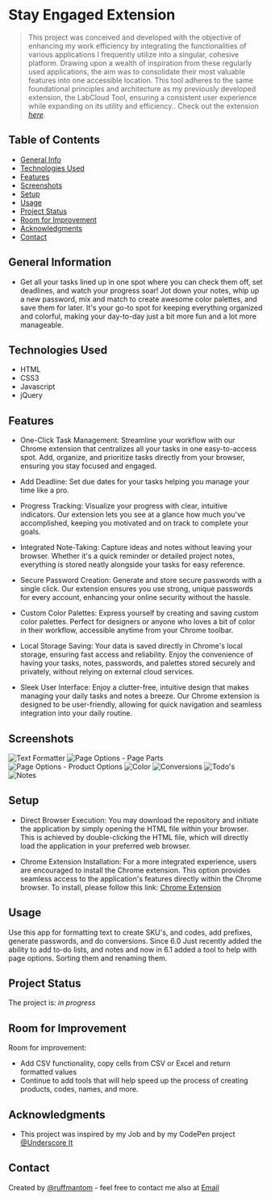 # Stay Engaged Extension
>This project was conceived and developed with the objective of enhancing my work efficiency by integrating the functionalities of various applications I frequently utilize into a singular, cohesive platform. Drawing upon a wealth of inspiration from these regularly used applications, the aim was to consolidate their most valuable features into one accessible location. This tool adheres to the same foundational principles and architecture as my previously developed extension, the LabCloud Tool, ensuring a consistent user experience while expanding on its utility and efficiency..
> Check out the extension [_here_]().

## Table of Contents
* [General Info](#general-information)
* [Technologies Used](#technologies-used)
* [Features](#features)
* [Screenshots](#screenshots)
* [Setup](#setup)
* [Usage](#usage)
* [Project Status](#project-status)
* [Room for Improvement](#room-for-improvement)
* [Acknowledgments](#acknowledgments)
* [Contact](#contact)
<!-- * [License](#license) -->


## General Information
- Get all your tasks lined up in one spot where you can check them off, set deadlines, and watch your progress soar! Jot down your notes, whip up a new password, mix and match to create awesome color palettes, and save them for later. It's your go-to spot for keeping everything organized and colorful, making your day-to-day just a bit more fun and a lot more manageable.


## Technologies Used
- HTML
- CSS3
- Javascript
- jQuery


## Features
- One-Click Task Management: Streamline your workflow with our Chrome extension that centralizes all your tasks in one easy-to-access spot. Add, organize, and prioritize tasks directly from your browser, ensuring you stay focused and engaged.

- Add Deadline: Set due dates for your tasks helping you manage your time like a pro.

- Progress Tracking: Visualize your progress with clear, intuitive indicators. Our extension lets you see at a glance how much you've accomplished, keeping you motivated and on track to complete your goals.

- Integrated Note-Taking: Capture ideas and notes without leaving your browser. Whether it's a quick reminder or detailed project notes, everything is stored neatly alongside your tasks for easy reference.

- Secure Password Creation: Generate and store secure passwords with a single click. Our extension ensures you use strong, unique passwords for every account, enhancing your online security without the hassle.

- Custom Color Palettes: Express yourself by creating and saving custom color palettes. Perfect for designers or anyone who loves a bit of color in their workflow, accessible anytime from your Chrome toolbar.

- Local Storage Saving: Your data is saved directly in Chrome's local storage, ensuring fast access and reliability. Enjoy the convenience of having your tasks, notes, passwords, and palettes stored securely and privately, without relying on external cloud services.

- Sleek User Interface: Enjoy a clutter-free, intuitive design that makes managing your daily tasks and notes a breeze. Our Chrome extension is designed to be user-friendly, allowing for quick navigation and seamless integration into your daily routine.



## Screenshots
![Text Formatter](./images/Previews/6.0/text-formatter.png)
![Page Options - Page Parts](./images/Previews/6.0/po-page-parts.png)
![Page Options - Product Options](./images/Previews/6.0/po-product-options.png)
![Color](./images/Previews/6.0/color.png)
![Conversions](./images/Previews/6.0/conversions.png)
![Todo's](./images/Previews/6.0/tasks.png)
![Notes](./images/Previews/6.0/notes.png)


## Setup
- Direct Browser Execution: You may download the repository and initiate the application by simply opening the HTML file within your browser. This is achieved by double-clicking the HTML file, which will directly load the application in your preferred web browser.

- Chrome Extension Installation: For a more integrated experience, users are encouraged to install the Chrome extension. This option provides seamless access to the application's features directly within the Chrome browser. To install, please follow this link: [Chrome Extension]()


## Usage
Use this app for formatting text to create SKU's, and codes, add prefixes, generate passwords, and do conversions. Since 6.0 Just recently added the ability to add to-do lists, and notes and now in 6.1 added a tool to help with page options. Sorting them and renaming them.


## Project Status
The project is: _in progress_


## Room for Improvement
Room for improvement:
- Add CSV functionality, copy cells from CSV or Excel and return formatted values
- Continue to add tools that will help speed up the process of creating products, codes, names, and more.


## Acknowledgments
- This project was inspired by my Job and by my CodePen project [@Underscore It](https://codepen.io/ruffmantom/pen/ExpNZEx)


## Contact
Created by [@ruffmantom](https://github.com/Ruffmantom) - feel free to contact me also at [Email](tomruffcodes@gmail.com)